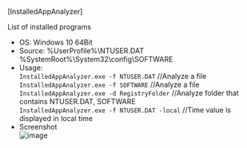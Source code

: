 [InstalledAppAnalyzer]  

List of installed programs         

- OS: Windows 10 64Bit  
- Source: %UserProfile%\NTUSER.DAT   
%SystemRoot%\System32\config\SOFTWARE  
- Usage:  
`InstalledAppAnalyzer.exe -f NTUSER.DAT` //Analyze a file   
`InstalledAppAnalyzer.exe -f SOFTWARE` //Analyze a file    
`InstalledAppAnalyzer.exe -d RegistryFolder` //Analyze folder that contains NTUSER.DAT, SOFTWARE  
`InstalledAppAnalyzer.exe -f NTUSER.DAT -local` //Time value is displayed in local time   
- Screenshot  
![image](https://user-images.githubusercontent.com/69110090/122758877-448e2c80-d2d4-11eb-9ffc-6ceaf2bbb23a.png)  
